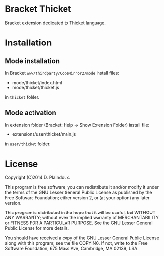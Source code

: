 Bracket Thicket
==================

Bracket extension dedicated to Thicket language. 

Installation
============

Mode installation
-----------------

In Bracket `www/thirdparty/CodeMirror2/mode` install files:

- mode/thicket/index.html
- mode/thicket/thicket.js

in `thicket` folder.

Mode activation
---------------

In extension folder (Bracket: Help -> Show Extension Folder) install file:

- extensions/user/thicket/main.js

in `user/thicket` folder.

License
=======

Copyright (C)2014 D. Plaindoux.

This program is  free software; you can redistribute  it and/or modify
it  under the  terms  of  the GNU  Lesser  General  Public License  as
published by  the Free Software  Foundation; either version 2,  or (at
your option) any later version.

This program  is distributed in the  hope that it will  be useful, but
WITHOUT   ANY  WARRANTY;   without  even   the  implied   warranty  of
MERCHANTABILITY  or FITNESS  FOR  A PARTICULAR  PURPOSE.  See the  GNU
Lesser General Public License for more details.

You  should have  received a  copy of  the GNU  Lesser General  Public
License along with  this program; see the file COPYING.  If not, write
to the  Free Software Foundation,  675 Mass Ave, Cambridge,  MA 02139,
USA.
